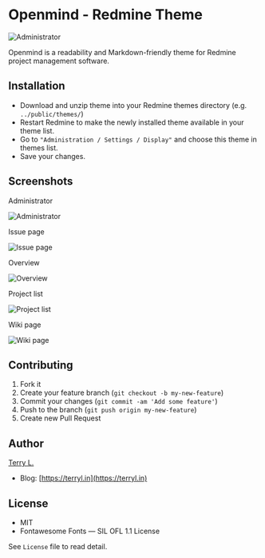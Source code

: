 # Openmind - Redmine Theme

![Administrator](https://github.com/terrylinooo/openmind/blob/master/screenshots/cover.png)

Openmind is a readability and Markdown-friendly theme for Redmine project management software. 

## Installation

* Download and unzip theme into your Redmine themes directory (e.g. ` ../public/themes/`)
* Restart Redmine to make the newly installed theme available in your theme list.
* Go to `"Administration / Settings / Display"` and choose this theme in themes list.
* Save your changes.

## Screenshots

Administrator

![Administrator](https://github.com/terrylinooo/openmind/blob/master/screenshots/screenshot-administrator.png)

Issue page

![Issue page](https://github.com/terrylinooo/openmind/blob/master/screenshots/screenshot-issue.png)

Overview

![Overview](https://github.com/terrylinooo/openmind/blob/master/screenshots/screenshot-overview.png)

Project list

![Project list](https://github.com/terrylinooo/openmind/blob/master/screenshots/screenshot-project-list.png)

Wiki page

![Wiki page](https://github.com/terrylinooo/openmind/blob/master/screenshots/screenshot-wiki-page.png)

## Contributing

1. Fork it
2. Create your feature branch (`git checkout -b my-new-feature`)
3. Commit your changes (`git commit -am 'Add some feature'`)
4. Push to the branch (`git push origin my-new-feature`)
5. Create new Pull Request

## Author

[Terry L.](https://github.com/terrylinooo) 

- Blog: [https://terryl.in](https://terryl.in)

## License

- MIT
- Fontawesome Fonts — SIL OFL 1.1 License

See `License` file to read detail.


